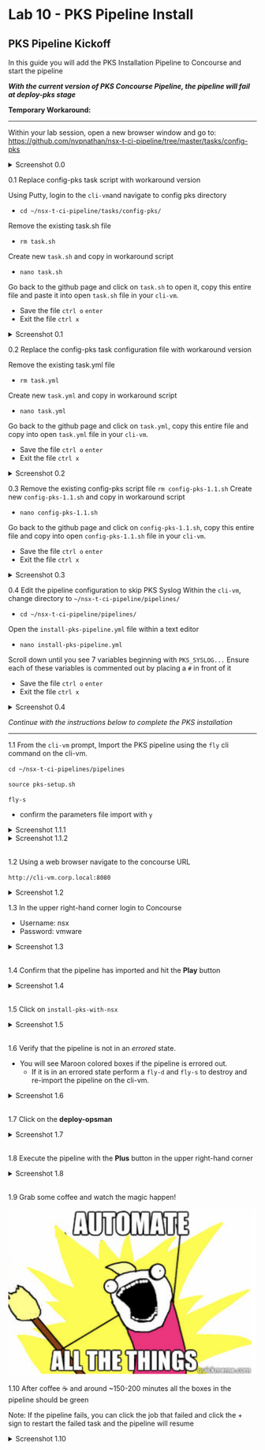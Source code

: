 # Lab 10 - PKS Pipeline Install

## PKS Pipeline Kickoff

In this guide you will add the PKS Installation Pipeline to Concourse and start the pipeline


***With the current version of PKS Concourse Pipeline, the pipeline will fail at deploy-pks stage***

**Temporary Workaround:**
_____________________________________________________________________
Within your lab session, open a new browser window and go to: https://github.com/nvpnathan/nsx-t-ci-pipeline/tree/master/tasks/config-pks
<details><summary>Screenshot 0.0</summary>
<img src="Images/workaround-repo.png">
</details>

0.1 Replace config-pks task script with workaround version

Using Putty, login to the `cli-vm`and navigate to config pks directory
- `cd ~/nsx-t-ci-pipeline/tasks/config-pks/`

Remove the existing task.sh file
- `rm task.sh`

Create new `task.sh` and copy in workaround script
- `nano task.sh`

Go back to the github page and click on `task.sh` to open it, copy this entire file and paste it into open `task.sh` file in your `cli-vm`.
- Save the file `ctrl o` `enter`
- Exit the file `ctrl x`
<details><summary>Screenshot 0.1</summary>
<img src="Images/config-pks.png">
</details>

0.2 Replace the config-pks task configuration file with workaround version

Remove the existing task.yml file
- `rm task.yml`

Create new `task.yml` and copy in workaround script
- `nano task.yml`

Go back to the github page and click on `task.yml`, copy this entire file and copy into open `task.yml` file in your `cli-vm`.
- Save the file `ctrl o` `enter`
- Exit the file `ctrl x`
<details><summary>Screenshot 0.2</summary>
<img src="Images/task-yml.png">
</details>

0.3 Remove the existing config-pks script file `rm config-pks-1.1.sh`
Create new `config-pks-1.1.sh` and copy in workaround script
- `nano config-pks-1.1.sh`

Go back to the github page and click on `config-pks-1.1.sh`, copy this entire file and copy into open `config-pks-1.1.sh` file in your `cli-vm`.
- Save the file `ctrl o` `enter`
- Exit the file `ctrl x`
<details><summary>Screenshot 0.3</summary>
<img src="Images/config-pks-script.png">
</details>

0.4 Edit the pipeline configuration to skip PKS Syslog
Within the `cli-vm`, change directory to `~/nsx-t-ci-pipeline/pipelines/`
- `cd ~/nsx-t-ci-pipeline/pipelines/`

Open the `install-pks-pipeline.yml` file within a text editor
- `nano install-pks-pipeline.yml`

Scroll down until you see 7 variables beginning with `PKS_SYSLOG...`
Ensure each of these variables is commented out by placing a `#` in front of it
- Save the file `ctrl o` `enter`
- Exit the file `ctrl x`
<details><summary>Screenshot 0.4</summary>
<img src="Images/comment-syslog.png">
</details>

*Continue with the instructions below to complete the PKS installation*
________________________________________________________
1.1 From the `cli-vm` prompt, Import the PKS pipeline using the `fly` cli command on the cli-vm.

`cd ~/nsx-t-ci-pipelines/pipelines`

`source pks-setup.sh`

`fly-s`

- confirm the parameters file import with `y`

<details><summary>Screenshot 1.1.1</summary>
<img src="Images/2018-11-11-00-11-46.png">
</details>

<details><summary>Screenshot 1.1.2</summary>
<img src="Images/2018-11-11-00-12-27.png">
</details>
<br/>

1.2 Using a web browser navigate to the concourse URL

`http://cli-vm.corp.local:8080`

<details><summary>Screenshot 1.2</summary>
<img src="Images/pipeline-ui.png">
</details>

1.3 In the upper right-hand corner login to Concourse

- Username: nsx
- Password: vmware

<details><summary>Screenshot 1.3</summary>
<img src="Images/concourse-login.png">
</details>
<br/>

1.4 Confirm that the pipeline has imported and hit the **Play** button

<details><summary>Screenshot 1.4</summary>
Note: The image below will look slightly different than yours as the pipeline was already run on the reference system
<img src="Images/2018-11-11-00-20-38.png">
</details>
<br/>

1.5 Click on `install-pks-with-nsx`

<details><summary>Screenshot 1.5</summary>
Note: The image below will look slightly different than yours as the pipeline was already run on the reference system
<img src="Images/2018-11-11-00-22-24.png">
</details>
<br/>

1.6 Verify that the pipeline is not in an *errored* state.

- You will see Maroon colored boxes if the pipeline is errored out.
  - If it is in an errored state perform a `fly-d` and `fly-s` to destroy and re-import the pipeline on the cli-vm.

<details><summary>Screenshot 1.6</summary>
Note: The image below will look slightly different than yours as the pipeline was already run on the reference system
<img src="Images/2018-11-11-00-25-04.png">
</details>
<br/>

1.7 Click on the **deploy-opsman**

<details><summary>Screenshot 1.7</summary>
Note: The image below will look slightly different than yours as the pipeline was already run on the reference system
<img src="Images/2018-11-11-00-27-12.png">
</details>
<br/>

1.8 Execute the pipeline with the **Plus** button in the upper right-hand corner

<details><summary>Screenshot 1.8</summary>
Note: The image below will look slightly different than yours as the pipeline was already run on the reference system
<img src="Images/2018-11-11-00-28-04.png">
</details>
<br/>

1.9 Grab some coffee and watch the magic happen!

<img src="Images/automate-all-things.png">

1.10 After coffee :coffee: and around ~150-200 minutes all the boxes in the pipeline should be green

Note: If the pipeline fails, you can click the job that failed and click the + sign to restart the failed task and the pipeline will resume

<details><summary>Screenshot 1.10</summary>
<img src="Images/2018-11-11-00-31-45.png">
</details>
